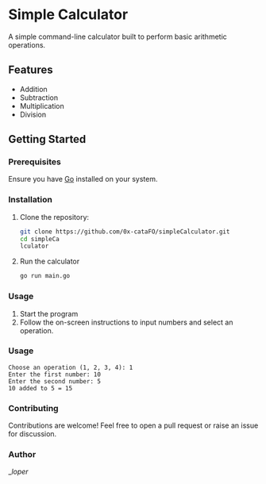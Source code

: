 # Simple Calculator

A simple command-line calculator built to perform basic arithmetic operations.

## Features

- Addition
- Subtraction
- Multiplication
- Division

## Getting Started

### Prerequisites

Ensure you have [Go](https://golang.org/) installed on your system.

### Installation

1. Clone the repository:

   ```bash
   git clone https://github.com/0x-cataFO/simpleCalculator.git
   cd simpleCa
   lculator

   ```

2. Run the calculator
   ```bash
   go run main.go
   ```

### Usage

1. Start the program
2. Follow the on-screen instructions to input numbers and select an operation.

### Usage

```
Choose an operation (1, 2, 3, 4): 1
Enter the first number: 10
Enter the second number: 5
10 added to 5 = 15
```

### Contributing

Contributions are welcome! Feel free to open a pull request or raise an issue for discussion.

### Author

\__loper_
